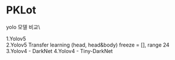 # PKLot

yolo 모델 비교\

1.Yolov5\
2.Yolov5 Transfer learning (head, head&body) freeze = [], range 24
3.Yolov4 - DarkNet
4.Yolov4 - Tiny-DarkNet
